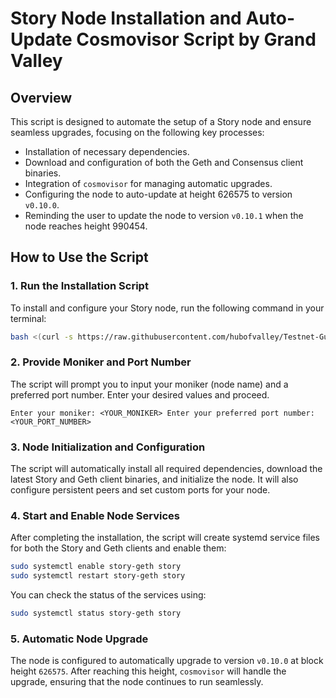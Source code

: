 # Story Node Installation and Auto-Update Cosmovisor Script by Grand Valley

## Overview
This script is designed to automate the setup of a Story node and ensure seamless upgrades, focusing on the following key processes:
- Installation of necessary dependencies.
- Download and configuration of both the Geth and Consensus client binaries.
- Integration of `cosmovisor` for managing automatic upgrades.
- Configuring the node to auto-update at height 626575 to version `v0.10.0`.
- Reminding the user to update the node to version `v0.10.1` when the node reaches height 990454.

## How to Use the Script

### 1. **Run the Installation Script**
To install and configure your Story node, run the following command in your terminal:

```bash
bash <(curl -s https://raw.githubusercontent.com/hubofvalley/Testnet-Guides/main/Story%20Protocol/resources/node-install.sh)
```

### 2. **Provide Moniker and Port Number**
The script will prompt you to input your moniker (node name) and a preferred port number. Enter your desired values and proceed.

``
Enter your moniker: <YOUR_MONIKER>
Enter your preferred port number: <YOUR_PORT_NUMBER>
``

### 3. Node Initialization and Configuration
The script will automatically install all required dependencies, download the latest Story and Geth client binaries, and initialize the node. It will also configure persistent peers and set custom ports for your node.

### 4. Start and Enable Node Services
After completing the installation, the script will create systemd service files for both the Story and Geth clients and enable them:
```bash
sudo systemctl enable story-geth story
sudo systemctl restart story-geth story
```
You can check the status of the services using:
```bash
sudo systemctl status story-geth story
```

### 5. Automatic Node Upgrade
The node is configured to automatically upgrade to version `v0.10.0` at block height `626575`. After reaching this height, `cosmovisor` will handle the upgrade, ensuring that the node continues to run seamlessly.